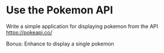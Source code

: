 # Use the Pokemon API

Write a simple application for displaying pokemon from the API https://pokeapi.co/

Bonus:
Enhance to display a single pokemon
